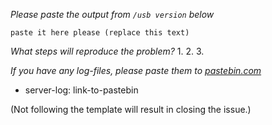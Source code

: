 _Please paste the output from `/usb version` below_
```
paste it here please (replace this text)
```

_What steps will reproduce the problem?_
1.
2.
3.

_If you have any log-files, please paste them to [pastebin.com](http://pastebin.com)_
* server-log: link-to-pastebin

(Not following the template will result in closing the issue.)
